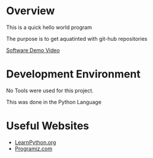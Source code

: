 # Overview

This is a quick hello world program

The purpose is to get aquatinted with git-hub repositories 

[Software Demo Video](https://youtu.be/0GzabA6QsI4)

# Development Environment

No Tools were used for this project.

This was done in the Python Language 

# Useful Websites

* [LearnPython.org](https://www.learnpython.org/en/Hello,_World!)
* [Programiz.com](https://www.programiz.com/python-programming/examples/hello-world)